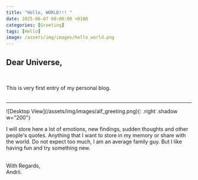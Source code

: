 ```yaml
---
title: "Hello, WORLD!!! "
date: 2025-06-07 00:00:00 +0100
categories: [Greeting]
tags: [Hello]
image: /assets/img/images/hello_world.png
---
```


<h2>Dear Universe,</h2><br>

This is very first entry of my personal blog.<br><br>
<hr>
![Desktop View](/assets/img/images/alf_greeting.png){: .right .shadow w="200"}

I will store here a lot of emotions, new findings, sudden thoughts and other people's quotes. Anything that I want to store in my memory or share with the world. Do not expect too much, I am an average family guy. But I like having fun and try something new.<br><br>



With Regards,<br>
Andrii.